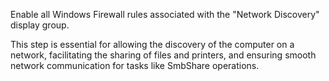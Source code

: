 Enable all Windows Firewall rules associated with the "Network Discovery" 
display group. 

This step is essential for allowing the discovery of the computer on a 
network, facilitating the sharing of files and printers, and ensuring 
smooth network communication for tasks like SmbShare operations.